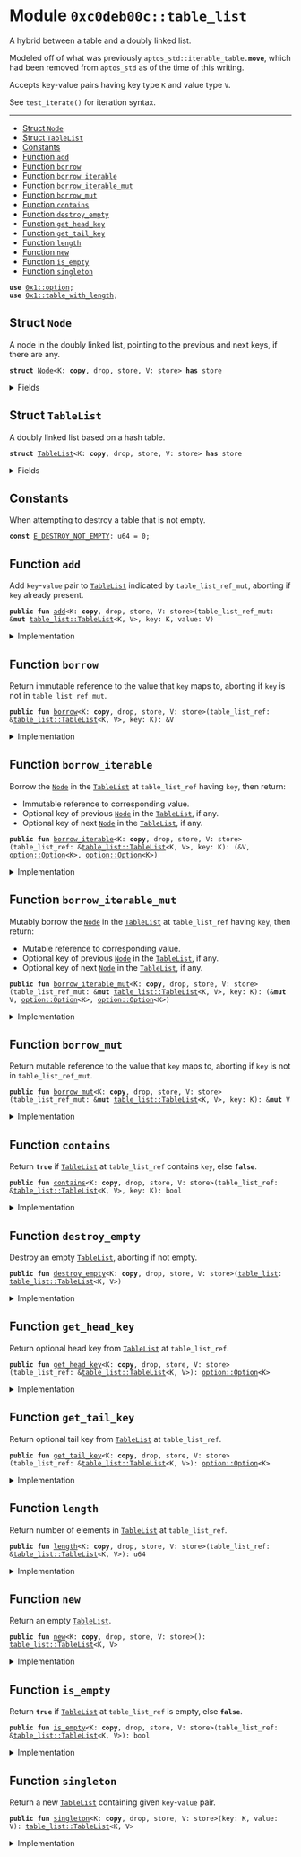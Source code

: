 
<a name="0xc0deb00c_table_list"></a>

# Module `0xc0deb00c::table_list`

A hybrid between a table and a doubly linked list.

Modeled off of what was previously <code>aptos_std::iterable_table.<b>move</b></code>,
which had been removed from <code>aptos_std</code> as of the time of this
writing.

Accepts key-value pairs having key type <code>K</code> and value type <code>V</code>.

See <code>test_iterate()</code> for iteration syntax.

---


-  [Struct `Node`](#0xc0deb00c_table_list_Node)
-  [Struct `TableList`](#0xc0deb00c_table_list_TableList)
-  [Constants](#@Constants_0)
-  [Function `add`](#0xc0deb00c_table_list_add)
-  [Function `borrow`](#0xc0deb00c_table_list_borrow)
-  [Function `borrow_iterable`](#0xc0deb00c_table_list_borrow_iterable)
-  [Function `borrow_iterable_mut`](#0xc0deb00c_table_list_borrow_iterable_mut)
-  [Function `borrow_mut`](#0xc0deb00c_table_list_borrow_mut)
-  [Function `contains`](#0xc0deb00c_table_list_contains)
-  [Function `destroy_empty`](#0xc0deb00c_table_list_destroy_empty)
-  [Function `get_head_key`](#0xc0deb00c_table_list_get_head_key)
-  [Function `get_tail_key`](#0xc0deb00c_table_list_get_tail_key)
-  [Function `length`](#0xc0deb00c_table_list_length)
-  [Function `new`](#0xc0deb00c_table_list_new)
-  [Function `is_empty`](#0xc0deb00c_table_list_is_empty)
-  [Function `singleton`](#0xc0deb00c_table_list_singleton)


<pre><code><b>use</b> <a href="">0x1::option</a>;
<b>use</b> <a href="">0x1::table_with_length</a>;
</code></pre>



<a name="0xc0deb00c_table_list_Node"></a>

## Struct `Node`

A node in the doubly linked list, pointing to the previous and
next keys, if there are any.


<pre><code><b>struct</b> <a href="table_list.md#0xc0deb00c_table_list_Node">Node</a>&lt;K: <b>copy</b>, drop, store, V: store&gt; <b>has</b> store
</code></pre>



<details>
<summary>Fields</summary>


<dl>
<dt>
<code>value: V</code>
</dt>
<dd>
 Value in a key-value pair.
</dd>
<dt>
<code>previous: <a href="_Option">option::Option</a>&lt;K&gt;</code>
</dt>
<dd>
 Previous key in linked list, if any.
</dd>
<dt>
<code>next: <a href="_Option">option::Option</a>&lt;K&gt;</code>
</dt>
<dd>
 Next key in linked list, if any.
</dd>
</dl>


</details>

<a name="0xc0deb00c_table_list_TableList"></a>

## Struct `TableList`

A doubly linked list based on a hash table.


<pre><code><b>struct</b> <a href="table_list.md#0xc0deb00c_table_list_TableList">TableList</a>&lt;K: <b>copy</b>, drop, store, V: store&gt; <b>has</b> store
</code></pre>



<details>
<summary>Fields</summary>


<dl>
<dt>
<code>inner_table: <a href="_TableWithLength">table_with_length::TableWithLength</a>&lt;K, <a href="table_list.md#0xc0deb00c_table_list_Node">table_list::Node</a>&lt;K, V&gt;&gt;</code>
</dt>
<dd>
 All <code><a href="table_list.md#0xc0deb00c_table_list_Node">Node</a></code>s in the list.
</dd>
<dt>
<code>head: <a href="_Option">option::Option</a>&lt;K&gt;</code>
</dt>
<dd>
 Key of first <code><a href="table_list.md#0xc0deb00c_table_list_Node">Node</a></code> in the list, if any.
</dd>
<dt>
<code>tail: <a href="_Option">option::Option</a>&lt;K&gt;</code>
</dt>
<dd>
 Key of final <code><a href="table_list.md#0xc0deb00c_table_list_Node">Node</a></code> in the list, if any.
</dd>
</dl>


</details>

<a name="@Constants_0"></a>

## Constants


<a name="0xc0deb00c_table_list_E_DESTROY_NOT_EMPTY"></a>

When attempting to destroy a table that is not empty.


<pre><code><b>const</b> <a href="table_list.md#0xc0deb00c_table_list_E_DESTROY_NOT_EMPTY">E_DESTROY_NOT_EMPTY</a>: u64 = 0;
</code></pre>



<a name="0xc0deb00c_table_list_add"></a>

## Function `add`

Add <code>key</code>-<code>value</code> pair to <code><a href="table_list.md#0xc0deb00c_table_list_TableList">TableList</a></code> indicated by
<code>table_list_ref_mut</code>, aborting if <code>key</code> already present.


<pre><code><b>public</b> <b>fun</b> <a href="table_list.md#0xc0deb00c_table_list_add">add</a>&lt;K: <b>copy</b>, drop, store, V: store&gt;(table_list_ref_mut: &<b>mut</b> <a href="table_list.md#0xc0deb00c_table_list_TableList">table_list::TableList</a>&lt;K, V&gt;, key: K, value: V)
</code></pre>



<details>
<summary>Implementation</summary>


<pre><code><b>public</b> <b>fun</b> <a href="table_list.md#0xc0deb00c_table_list_add">add</a>&lt;
    K: <b>copy</b> + drop + store,
    V: store
&gt;(
    table_list_ref_mut: &<b>mut</b> <a href="table_list.md#0xc0deb00c_table_list_TableList">TableList</a>&lt;K, V&gt;,
    key: K,
    value: V
) {
    <b>let</b> node = <a href="table_list.md#0xc0deb00c_table_list_Node">Node</a>{value, previous: table_list_ref_mut.tail,
        next: <a href="_none">option::none</a>()}; // Wrap value in a node.
    // Add node <b>to</b> the inner <a href="">table</a>.
    <a href="_add">table_with_length::add</a>(&<b>mut</b> table_list_ref_mut.inner_table, key, node);
    // If adding the first node in the <a href="">table</a>:
    <b>if</b> (<a href="_is_none">option::is_none</a>(&table_list_ref_mut.head)) {
        // Mark key <b>as</b> the new head.
        table_list_ref_mut.head = <a href="_some">option::some</a>(key);
    } <b>else</b> { // If adding node that is not first in the <a href="">table</a>:
        // Get the <b>old</b> tail node key.
        <b>let</b> old_tail = <a href="_borrow">option::borrow</a>(&table_list_ref_mut.tail);
        // Update the <b>old</b> tail node <b>to</b> have the new key <b>as</b> next.
        <a href="_borrow_mut">table_with_length::borrow_mut</a>(
            &<b>mut</b> table_list_ref_mut.inner_table, *old_tail).next =
                <a href="_some">option::some</a>(key);
    };
    // Update the <a href="">table</a> tail <b>to</b> the new key.
    table_list_ref_mut.tail = <a href="_some">option::some</a>(key);
}
</code></pre>



</details>

<a name="0xc0deb00c_table_list_borrow"></a>

## Function `borrow`

Return immutable reference to the value that <code>key</code> maps to,
aborting if <code>key</code> is not in <code>table_list_ref_mut</code>.


<pre><code><b>public</b> <b>fun</b> <a href="table_list.md#0xc0deb00c_table_list_borrow">borrow</a>&lt;K: <b>copy</b>, drop, store, V: store&gt;(table_list_ref: &<a href="table_list.md#0xc0deb00c_table_list_TableList">table_list::TableList</a>&lt;K, V&gt;, key: K): &V
</code></pre>



<details>
<summary>Implementation</summary>


<pre><code><b>public</b> <b>fun</b> <a href="table_list.md#0xc0deb00c_table_list_borrow">borrow</a>&lt;
    K: <b>copy</b> + drop + store,
    V: store
&gt;(
    table_list_ref: &<a href="table_list.md#0xc0deb00c_table_list_TableList">TableList</a>&lt;K, V&gt;,
    key: K,
): &V {
    &<a href="_borrow">table_with_length::borrow</a>(&table_list_ref.inner_table, key).value
}
</code></pre>



</details>

<a name="0xc0deb00c_table_list_borrow_iterable"></a>

## Function `borrow_iterable`

Borrow the <code><a href="table_list.md#0xc0deb00c_table_list_Node">Node</a></code> in the <code><a href="table_list.md#0xc0deb00c_table_list_TableList">TableList</a></code> at <code>table_list_ref</code> having
<code>key</code>, then return:
* Immutable reference to corresponding value.
* Optional key of previous <code><a href="table_list.md#0xc0deb00c_table_list_Node">Node</a></code> in the <code><a href="table_list.md#0xc0deb00c_table_list_TableList">TableList</a></code>, if any.
* Optional key of next <code><a href="table_list.md#0xc0deb00c_table_list_Node">Node</a></code> in the <code><a href="table_list.md#0xc0deb00c_table_list_TableList">TableList</a></code>, if any.


<pre><code><b>public</b> <b>fun</b> <a href="table_list.md#0xc0deb00c_table_list_borrow_iterable">borrow_iterable</a>&lt;K: <b>copy</b>, drop, store, V: store&gt;(table_list_ref: &<a href="table_list.md#0xc0deb00c_table_list_TableList">table_list::TableList</a>&lt;K, V&gt;, key: K): (&V, <a href="_Option">option::Option</a>&lt;K&gt;, <a href="_Option">option::Option</a>&lt;K&gt;)
</code></pre>



<details>
<summary>Implementation</summary>


<pre><code><b>public</b> <b>fun</b> <a href="table_list.md#0xc0deb00c_table_list_borrow_iterable">borrow_iterable</a>&lt;
    K: <b>copy</b> + drop + store,
    V: store
&gt;(
    table_list_ref: &<a href="table_list.md#0xc0deb00c_table_list_TableList">TableList</a>&lt;K, V&gt;,
    key: K,
): (
    &V,
    Option&lt;K&gt;,
    Option&lt;K&gt;
) {
    <b>let</b> node_ref = // Borrow immutable reference <b>to</b> node having key.
        <a href="_borrow">table_with_length::borrow</a>(&table_list_ref.inner_table, key);
    // Return corresponding fields.
    (&node_ref.value, node_ref.previous, node_ref.next)
}
</code></pre>



</details>

<a name="0xc0deb00c_table_list_borrow_iterable_mut"></a>

## Function `borrow_iterable_mut`

Mutably borrow the <code><a href="table_list.md#0xc0deb00c_table_list_Node">Node</a></code> in the <code><a href="table_list.md#0xc0deb00c_table_list_TableList">TableList</a></code> at <code>table_list_ref</code>
having <code>key</code>, then return:
* Mutable reference to corresponding value.
* Optional key of previous <code><a href="table_list.md#0xc0deb00c_table_list_Node">Node</a></code> in the <code><a href="table_list.md#0xc0deb00c_table_list_TableList">TableList</a></code>, if any.
* Optional key of next <code><a href="table_list.md#0xc0deb00c_table_list_Node">Node</a></code> in the <code><a href="table_list.md#0xc0deb00c_table_list_TableList">TableList</a></code>, if any.


<pre><code><b>public</b> <b>fun</b> <a href="table_list.md#0xc0deb00c_table_list_borrow_iterable_mut">borrow_iterable_mut</a>&lt;K: <b>copy</b>, drop, store, V: store&gt;(table_list_ref_mut: &<b>mut</b> <a href="table_list.md#0xc0deb00c_table_list_TableList">table_list::TableList</a>&lt;K, V&gt;, key: K): (&<b>mut</b> V, <a href="_Option">option::Option</a>&lt;K&gt;, <a href="_Option">option::Option</a>&lt;K&gt;)
</code></pre>



<details>
<summary>Implementation</summary>


<pre><code><b>public</b> <b>fun</b> <a href="table_list.md#0xc0deb00c_table_list_borrow_iterable_mut">borrow_iterable_mut</a>&lt;
    K: <b>copy</b> + drop + store,
    V: store
&gt;(
    table_list_ref_mut: &<b>mut</b> <a href="table_list.md#0xc0deb00c_table_list_TableList">TableList</a>&lt;K, V&gt;,
    key: K,
): (
    &<b>mut</b> V,
    Option&lt;K&gt;,
    Option&lt;K&gt;
) {
    // Borrow mutable reference <b>to</b> node having key.
    <b>let</b> node_ref_mut = <a href="_borrow_mut">table_with_length::borrow_mut</a>(
        &<b>mut</b> table_list_ref_mut.inner_table, key);
    // Return corresponding fields.
    (&<b>mut</b> node_ref_mut.value, node_ref_mut.previous, node_ref_mut.next)
}
</code></pre>



</details>

<a name="0xc0deb00c_table_list_borrow_mut"></a>

## Function `borrow_mut`

Return mutable reference to the value that <code>key</code> maps to,
aborting if <code>key</code> is not in <code>table_list_ref_mut</code>.


<pre><code><b>public</b> <b>fun</b> <a href="table_list.md#0xc0deb00c_table_list_borrow_mut">borrow_mut</a>&lt;K: <b>copy</b>, drop, store, V: store&gt;(table_list_ref_mut: &<b>mut</b> <a href="table_list.md#0xc0deb00c_table_list_TableList">table_list::TableList</a>&lt;K, V&gt;, key: K): &<b>mut</b> V
</code></pre>



<details>
<summary>Implementation</summary>


<pre><code><b>public</b> <b>fun</b> <a href="table_list.md#0xc0deb00c_table_list_borrow_mut">borrow_mut</a>&lt;
    K: <b>copy</b> + drop + store,
    V: store
&gt;(
    table_list_ref_mut: &<b>mut</b> <a href="table_list.md#0xc0deb00c_table_list_TableList">TableList</a>&lt;K, V&gt;,
    key: K,
): &<b>mut</b> V {
    &<b>mut</b> table_with_length::
        borrow_mut(&<b>mut</b> table_list_ref_mut.inner_table, key).value
}
</code></pre>



</details>

<a name="0xc0deb00c_table_list_contains"></a>

## Function `contains`

Return <code><b>true</b></code> if <code><a href="table_list.md#0xc0deb00c_table_list_TableList">TableList</a></code> at <code>table_list_ref</code> contains <code>key</code>,
else <code><b>false</b></code>.


<pre><code><b>public</b> <b>fun</b> <a href="table_list.md#0xc0deb00c_table_list_contains">contains</a>&lt;K: <b>copy</b>, drop, store, V: store&gt;(table_list_ref: &<a href="table_list.md#0xc0deb00c_table_list_TableList">table_list::TableList</a>&lt;K, V&gt;, key: K): bool
</code></pre>



<details>
<summary>Implementation</summary>


<pre><code><b>public</b> <b>fun</b> <a href="table_list.md#0xc0deb00c_table_list_contains">contains</a>&lt;
    K: <b>copy</b> + drop + store,
    V: store
&gt;(
    table_list_ref: &<a href="table_list.md#0xc0deb00c_table_list_TableList">TableList</a>&lt;K, V&gt;,
    key: K,
): bool {
    <a href="_contains">table_with_length::contains</a>(&table_list_ref.inner_table, key)
}
</code></pre>



</details>

<a name="0xc0deb00c_table_list_destroy_empty"></a>

## Function `destroy_empty`

Destroy an empty <code><a href="table_list.md#0xc0deb00c_table_list_TableList">TableList</a></code>, aborting if not empty.


<pre><code><b>public</b> <b>fun</b> <a href="table_list.md#0xc0deb00c_table_list_destroy_empty">destroy_empty</a>&lt;K: <b>copy</b>, drop, store, V: store&gt;(<a href="table_list.md#0xc0deb00c_table_list">table_list</a>: <a href="table_list.md#0xc0deb00c_table_list_TableList">table_list::TableList</a>&lt;K, V&gt;)
</code></pre>



<details>
<summary>Implementation</summary>


<pre><code><b>public</b> <b>fun</b> <a href="table_list.md#0xc0deb00c_table_list_destroy_empty">destroy_empty</a>&lt;
    K: <b>copy</b> + drop + store,
    V: store
&gt;(
    <a href="table_list.md#0xc0deb00c_table_list">table_list</a>: <a href="table_list.md#0xc0deb00c_table_list_TableList">TableList</a>&lt;K, V&gt;
) {
    // Assert <a href="">table</a> list is empty before attempting <b>to</b> unpack.
    <b>assert</b>!(<a href="table_list.md#0xc0deb00c_table_list_is_empty">is_empty</a>(&<a href="table_list.md#0xc0deb00c_table_list">table_list</a>), <a href="table_list.md#0xc0deb00c_table_list_E_DESTROY_NOT_EMPTY">E_DESTROY_NOT_EMPTY</a>);
    // Unpack, destroying head and tail fields.
    <b>let</b> <a href="table_list.md#0xc0deb00c_table_list_TableList">TableList</a>{inner_table, head: _, tail: _} = <a href="table_list.md#0xc0deb00c_table_list">table_list</a>;
    // Destroy empty inner <a href="">table</a>.
    <a href="_destroy_empty">table_with_length::destroy_empty</a>(inner_table);
}
</code></pre>



</details>

<a name="0xc0deb00c_table_list_get_head_key"></a>

## Function `get_head_key`

Return optional head key from <code><a href="table_list.md#0xc0deb00c_table_list_TableList">TableList</a></code> at <code>table_list_ref</code>.


<pre><code><b>public</b> <b>fun</b> <a href="table_list.md#0xc0deb00c_table_list_get_head_key">get_head_key</a>&lt;K: <b>copy</b>, drop, store, V: store&gt;(table_list_ref: &<a href="table_list.md#0xc0deb00c_table_list_TableList">table_list::TableList</a>&lt;K, V&gt;): <a href="_Option">option::Option</a>&lt;K&gt;
</code></pre>



<details>
<summary>Implementation</summary>


<pre><code><b>public</b> <b>fun</b> <a href="table_list.md#0xc0deb00c_table_list_get_head_key">get_head_key</a>&lt;
    K: <b>copy</b> + drop + store,
    V: store
&gt;(
    table_list_ref: &<a href="table_list.md#0xc0deb00c_table_list_TableList">TableList</a>&lt;K, V&gt;
): Option&lt;K&gt; {
    table_list_ref.head
}
</code></pre>



</details>

<a name="0xc0deb00c_table_list_get_tail_key"></a>

## Function `get_tail_key`

Return optional tail key from <code><a href="table_list.md#0xc0deb00c_table_list_TableList">TableList</a></code> at <code>table_list_ref</code>.


<pre><code><b>public</b> <b>fun</b> <a href="table_list.md#0xc0deb00c_table_list_get_tail_key">get_tail_key</a>&lt;K: <b>copy</b>, drop, store, V: store&gt;(table_list_ref: &<a href="table_list.md#0xc0deb00c_table_list_TableList">table_list::TableList</a>&lt;K, V&gt;): <a href="_Option">option::Option</a>&lt;K&gt;
</code></pre>



<details>
<summary>Implementation</summary>


<pre><code><b>public</b> <b>fun</b> <a href="table_list.md#0xc0deb00c_table_list_get_tail_key">get_tail_key</a>&lt;
    K: <b>copy</b> + drop + store,
    V: store
&gt;(
    table_list_ref: &<a href="table_list.md#0xc0deb00c_table_list_TableList">TableList</a>&lt;K, V&gt;
): Option&lt;K&gt; {
    table_list_ref.tail
}
</code></pre>



</details>

<a name="0xc0deb00c_table_list_length"></a>

## Function `length`

Return number of elements in <code><a href="table_list.md#0xc0deb00c_table_list_TableList">TableList</a></code> at <code>table_list_ref</code>.


<pre><code><b>public</b> <b>fun</b> <a href="table_list.md#0xc0deb00c_table_list_length">length</a>&lt;K: <b>copy</b>, drop, store, V: store&gt;(table_list_ref: &<a href="table_list.md#0xc0deb00c_table_list_TableList">table_list::TableList</a>&lt;K, V&gt;): u64
</code></pre>



<details>
<summary>Implementation</summary>


<pre><code><b>public</b> <b>fun</b> <a href="table_list.md#0xc0deb00c_table_list_length">length</a>&lt;
    K: <b>copy</b> + drop + store,
    V: store
&gt;(
    table_list_ref: &<a href="table_list.md#0xc0deb00c_table_list_TableList">TableList</a>&lt;K, V&gt;
): u64 {
    <a href="_length">table_with_length::length</a>(&table_list_ref.inner_table)
}
</code></pre>



</details>

<a name="0xc0deb00c_table_list_new"></a>

## Function `new`

Return an empty <code><a href="table_list.md#0xc0deb00c_table_list_TableList">TableList</a></code>.


<pre><code><b>public</b> <b>fun</b> <a href="table_list.md#0xc0deb00c_table_list_new">new</a>&lt;K: <b>copy</b>, drop, store, V: store&gt;(): <a href="table_list.md#0xc0deb00c_table_list_TableList">table_list::TableList</a>&lt;K, V&gt;
</code></pre>



<details>
<summary>Implementation</summary>


<pre><code><b>public</b> <b>fun</b> <a href="table_list.md#0xc0deb00c_table_list_new">new</a>&lt;
    K: <b>copy</b> + drop + store,
    V: store
&gt;(): <a href="table_list.md#0xc0deb00c_table_list_TableList">TableList</a>&lt;K, V&gt; {
    <a href="table_list.md#0xc0deb00c_table_list_TableList">TableList</a>{
        inner_table: <a href="_new">table_with_length::new</a>(),
        head: <a href="_none">option::none</a>(),
        tail: <a href="_none">option::none</a>()
    }
}
</code></pre>



</details>

<a name="0xc0deb00c_table_list_is_empty"></a>

## Function `is_empty`

Return <code><b>true</b></code> if <code><a href="table_list.md#0xc0deb00c_table_list_TableList">TableList</a></code> at <code>table_list_ref</code> is empty, else
<code><b>false</b></code>.


<pre><code><b>public</b> <b>fun</b> <a href="table_list.md#0xc0deb00c_table_list_is_empty">is_empty</a>&lt;K: <b>copy</b>, drop, store, V: store&gt;(table_list_ref: &<a href="table_list.md#0xc0deb00c_table_list_TableList">table_list::TableList</a>&lt;K, V&gt;): bool
</code></pre>



<details>
<summary>Implementation</summary>


<pre><code><b>public</b> <b>fun</b> <a href="table_list.md#0xc0deb00c_table_list_is_empty">is_empty</a>&lt;
    K: <b>copy</b> + drop + store,
    V: store
&gt;(
    table_list_ref: &<a href="table_list.md#0xc0deb00c_table_list_TableList">TableList</a>&lt;K, V&gt;
): bool {
    <a href="_empty">table_with_length::empty</a>(&table_list_ref.inner_table)
}
</code></pre>



</details>

<a name="0xc0deb00c_table_list_singleton"></a>

## Function `singleton`

Return a new <code><a href="table_list.md#0xc0deb00c_table_list_TableList">TableList</a></code> containing given <code>key</code>-<code>value</code> pair.


<pre><code><b>public</b> <b>fun</b> <a href="table_list.md#0xc0deb00c_table_list_singleton">singleton</a>&lt;K: <b>copy</b>, drop, store, V: store&gt;(key: K, value: V): <a href="table_list.md#0xc0deb00c_table_list_TableList">table_list::TableList</a>&lt;K, V&gt;
</code></pre>



<details>
<summary>Implementation</summary>


<pre><code><b>public</b> <b>fun</b> <a href="table_list.md#0xc0deb00c_table_list_singleton">singleton</a>&lt;
    K: <b>copy</b> + drop + store,
    V: store
&gt;(
    key: K,
    value: V
): <a href="table_list.md#0xc0deb00c_table_list_TableList">TableList</a>&lt;K, V&gt; {
    <b>let</b> <a href="table_list.md#0xc0deb00c_table_list">table_list</a> = <a href="table_list.md#0xc0deb00c_table_list_new">new</a>&lt;K, V&gt;(); // Declare empty <a href="">table</a> list.
    <a href="table_list.md#0xc0deb00c_table_list_add">add</a>(&<b>mut</b> <a href="table_list.md#0xc0deb00c_table_list">table_list</a>, key, value); // Insert key-value pair.
    <a href="table_list.md#0xc0deb00c_table_list">table_list</a> // Return <a href="">table</a> list.
}
</code></pre>



</details>
